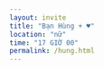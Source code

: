```yaml
---
layout: invite
title: "Bạn Hùng + ♥"
location: "nữ"
time: "17 GIỜ 00"
permalink: /hung.html
---
```


